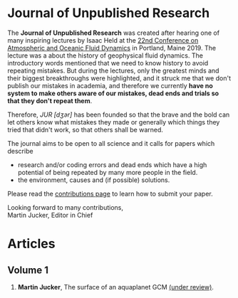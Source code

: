 # Journal of Unpublished Research

The **Journal of Unpublished Research** was created after hearing one of many inspiring lectures by Isaac Held at the [22nd Conference on Atmospheric and Oceanic Fluid Dynamics](https://www.ametsoc.org/index.cfm/ams/meetings-events/ams-meetings/22nd-conference-on-atmospheric-and-oceanic-fluid-dynamics/) in Portland, Maine 2019.
The lecture was a about the history of geophysical fluid dynamics. The introductory words
mentioned that we need to know history to avoid repeating mistakes.
But during the lectures, only the greatest minds and their biggest breakthroughs were highlighted, and it struck me that we don't publish our mistakes in academia, and therefore we currently
**have no system to make others aware of our mistakes, dead ends and trials so that they don't repeat them**.

Therefore, _JUR [d&#658;&#601;r]_ has been founded so that the brave and the bold can let others know what mistakes they made or generally which things they tried that didn't work, so that others shall be warned.

The journal aims to be open to all science and it calls for papers which describe
- research and/or coding errors and dead ends which have a high potential of being repeated by many more people in the field.
- the environment, causes and (if possible) solutions.

Please read the [contributions page](CONTRIBUTE.MD) to learn how to submit your paper.

Looking forward to many contributions,
</br>
Martin Jucker, Editor in Chief

# Articles

## Volume 1

1. **Martin Jucker**, The surface of an aquaplanet GCM [(under review)](https://github.com/unpublished-publishing/JUR/blob/mima_mixed_layer/papers/M_Jucker_201907/MiMA_mixed_layer.md).
